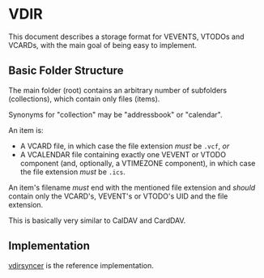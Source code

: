 VDIR
====

This document describes a storage format for VEVENTS, VTODOs and VCARDs, with
the main goal of being easy to implement.

Basic Folder Structure
----------------------

The main folder (root) contains an arbitrary number of subfolders
(collections), which contain only files (items).

Synonyms for "collection" may be "addressbook" or "calendar".

An item is:

  - A VCARD file, in which case the file extension *must* be `.vcf`, *or*
  - A VCALENDAR file containing exactly one VEVENT or VTODO component (and,
    optionally, a VTIMEZONE component), in which case the file extension *must*
    be `.ics`.

An item's filename *must* end with the mentioned file extension and *should*
contain only the VCARD's, VEVENT's or VTODO's UID and the file extension.

This is basically very similar to CalDAV and CardDAV.

Implementation
--------------

[vdirsyncer](https://github.com/untitaker/vdirsyncer) is the reference
implementation.
